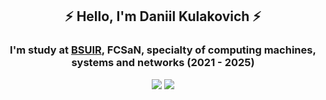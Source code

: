 <div align="center">
    <h2> ⚡️ Hello, I'm Daniil Kulakovich ⚡️ </h2>
    <h3> I'm study at <a href="https://www.bsuir.by">BSUIR</a>, FCSaN, specialty of computing machines, systems and networks (2021 - 2025) </h3>
</div>
<div>
    <p align="center">
        <img src="https://github-readme-stats.vercel.app/api/top-langs/?username=DanikKul&layout=compact&theme=onedark&langs_count=6&hide_border=true)">
        <img src=https://github-readme-stats.vercel.app/api/pin?username=DanikKul&repo=RotMac>
    </p>
</div>

